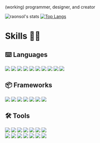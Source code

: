 (working) programmer, designer, and creator

![raonsol's stats](https://github-readme-stats.vercel.app/api?username=raonsol&show_icons=true&theme=vue)
[![Top Langs](https://github-readme-stats.vercel.app/api/top-langs/?username=raonsol&theme=vue&layout=compact)](https://github.com/anuraghazra/github-readme-stats)


# Skills 💪🏻
## ⌨️ Languages
<a href="https://en.cppreference.com/w/c" target="_blank"><img src="https://img.shields.io/badge/C-A8B9CC?style=flat-square&logo=C&logoColor=white"/></a>
<a href="https://en.cppreference.com/w/" target="_blank"><img src="https://img.shields.io/badge/C++-00599C?style=flat-square&logo=C%2B%2B&logoColor=white"/></a>
<a href="https://docs.python.org/3/" target="_blank"><img src="https://img.shields.io/badge/Python3-3776AB?style=flat-square&logo=Python&logoColor=white"/></a>
<a href="https://docs.oracle.com/javase/10/docs/api/overview-summary.html" target="_blank"><img src="https://img.shields.io/badge/Java-007396?style=flat-square&logo=Java&logoColor=white"/></a>
<a href="https://developer.mozilla.org/en-US/docs/Web/JavaScript/Reference" target="_blank"><img src="https://img.shields.io/badge/JavaScript-F7DF1E?style=flat-square&logo=JavaScript&logoColor=black"/></a>
<a href="https://cran.r-project.org" target="_blank"><img src="https://img.shields.io/badge/R-276DC3?style=flat-square&logo=R&logoColor=white"/></a>
<a href="https://dev.w3.org/html5/html-author/" target="_blank"><img src="https://img.shields.io/badge/HTML5-E34F26?style=flat-square&logo=HTML5&logoColor=white"/></a>
<a href="https://developer.mozilla.org/en-US/docs/Web/CSS/Reference" target="_blank"><img src="https://img.shields.io/badge/CSS3-1572B6?style=flat-square&logo=CSS3&logoColor=white"/></a>
<a href="https://www.latex-project.org" target="_blank"><img src="https://img.shields.io/badge/LaTeX-008080?style=flat-square&logo=LaTeX&logoColor=white"/></a>
<a href="https://daringfireball.net/projects/markdown/" target="_blank"><img src="https://img.shields.io/badge/Markdown-000000?style=flat-square&logo=Markdown&logoColor=white"/></a>


## 📦 Frameworks
<a href="https://www.tensorflow.org/api_docs/python/tf?hl=en" target="_blank"><img src="https://img.shields.io/badge/TensorFlow-FF6F00?style=flat-square&logo=TensorFlow&logoColor=white"/></a>
<a href="https://keras.io" target="_blank"><img src="https://img.shields.io/badge/Keras-D00000?style=flat-square&logo=Keras&logoColor=white"/></a>
<a href="https://pytorch.org/docs/stable/index.html" target="_blank"><img src="https://img.shields.io/badge/PyTorch-EE4C2C?style=flat-square&logo=PyTorch&logoColor=white"/></a>
<a href="https://scikit-learn.org/stable/modules/classes.html" target="_blank"><img src="https://img.shields.io/badge/scikit learn-F7931E?style=flat-square&logo=scikitlearn&logoColor=white"/></a>
<a href="https://docs.opencv.org/4.5.4/" target="_blank"><img src="https://img.shields.io/badge/OpenCV-5C3EE8?style=flat-square&logo=OpenCV&logoColor=white"/></a>
<a href="https://docs.djangoproject.com/en/3.2/" target="_blank"><img src="https://img.shields.io/badge/Django-092E20?style=flat-square&logo=Django&logoColor=white"/></a>
<a href="https://dev.mysql.com/doc/refman/8.0/en/" target="_blank"><img src="https://img.shields.io/badge/MySQL-4479A1?style=flat-square&logo=MySQL&logoColor=white"/></a>


## 🛠 Tools
<a href="https://git-scm.com" target="_blank"><img src="https://img.shields.io/badge/git-F05032?style=flat-square&logo=git&logoColor=white"/></a>
<a href="https://subversion.apache.org" target="_blank"><img src="https://img.shields.io/badge/SVN-809CC9?style=flat-square&logo=Subversion&logoColor=white"/></a>
<a href="https://code.visualstudio.com" target="_blank"><img src="https://img.shields.io/badge/VSCode-007ACC?style=flat-square&logo=VisualStudioCode&logoColor=white"/></a>
<a href="https://visualstudio.microsoft.com/" target="_blank"><img src="https://img.shields.io/badge/VS-5C2D91?style=flat-square&logo=VisualStudio&logoColor=white"/></a>
<a href="https://developer.apple.com/xcode/" target="_blank"><img src="https://img.shields.io/badge/Xcode-147EFB?style=flat-square&logo=Xcode&logoColor=white"/></a>
<a href="https://www.jetbrains.com/idea/" target="_blank"><img src="https://img.shields.io/badge/IntelliJ-000000?style=flat-square&logo=IntelliJIDEA&logoColor=white"/></a>
<a href="https://www.vim.org" target="_blank"><img src="https://img.shields.io/badge/Vim-019733?style=flat-square&logo=Vim&logoColor=white"/></a>   
<a href="https://www.adobe.com/products/xd.html" target="_blank"><img src="https://img.shields.io/badge/XD-FF61F6?style=flat-square&logo=AdobeXD&logoColor=white"/></a>
<a href="https://www.adobe.com/products/illustrator.html" target="_blank"><img src="https://img.shields.io/badge/Illustrator-FF9A00?style=flat-square&logo=AdobeIllustrator&logoColor=white"/></a>
<a href="https://www.adobe.com/products/indesign.html" target="_blank"><img src="https://img.shields.io/badge/Indesign-FF3366?style=flat-square&logo=AdobeIndesign&logoColor=white"/></a>
<a href="https://www.adobe.com/products/photoshop.html" target="_blank"><img src="https://img.shields.io/badge/Photoshop-31A8FF?style=flat-square&logo=AdobePhotoshop&logoColor=white"/></a>
<a href="https://www.adobe.com/products/photoshop-lightroom-classic.html" target="_blank"><img src="https://img.shields.io/badge/Lightroom Classic-31A8FF?style=flat-square&logo=AdobeLightroomClassic&logoColor=white"/></a>
<a href="https://www.adobe.com/products/premierepro.html" target="_blank"><img src="https://img.shields.io/badge/Premiere Pro-9999FF?style=flat-square&logo=AdobePremierePro&logoColor=white"/></a>
<a href="https://www.adobe.com/products/aftereffects.html" target="_blank"><img src="https://img.shields.io/badge/After Effects-9999FF?style=flat-square&logo=AdobeAfterEffects&logoColor=white"/></a>
